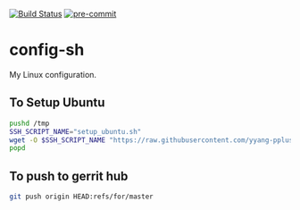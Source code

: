[![Build Status](https://app.travis-ci.com/yyang-pplus/config-sh.svg?branch=master)](https://app.travis-ci.com/yyang-pplus/config-sh) [![pre-commit](https://img.shields.io/badge/pre--commit-enabled-brightgreen?logo=pre-commit&logoColor=white)](https://github.com/pre-commit/pre-commit)

# config-sh
My Linux configuration.

## To Setup Ubuntu
```bash
pushd /tmp
SSH_SCRIPT_NAME="setup_ubuntu.sh"
wget -O $SSH_SCRIPT_NAME "https://raw.githubusercontent.com/yyang-pplus/config-sh/master/setup_ubuntu.sh" && sh $SSH_SCRIPT_NAME
popd

```

## To push to gerrit hub
```bash
git push origin HEAD:refs/for/master
```
